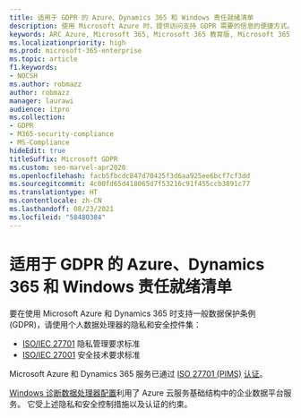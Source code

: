 ```yaml
---
title: 适用于 GDPR 的 Azure、Dynamics 365 和 Windows 责任就绪清单
description: 使用 Microsoft Azure 时，提供访问支持 GDPR 需要的信息的便捷方式。
keywords: ARC Azure, Microsoft 365, Microsoft 365 教育版, Microsoft 365 文档, GDPR
ms.localizationpriority: high
ms.prod: microsoft-365-enterprise
ms.topic: article
f1.keywords:
- NOCSH
ms.author: robmazz
author: robmazz
manager: laurawi
audience: itpro
ms.collection:
- GDPR
- M365-security-compliance
- MS-Compliance
hideEdit: true
titleSuffix: Microsoft GDPR
ms.custom: seo-marvel-apr2020
ms.openlocfilehash: facb5fbcdc847d70425f3d6aa925ee6bcf7cf3dd
ms.sourcegitcommit: 4c00fd65d418065d7f53216c91f455ccb3891c77
ms.translationtype: HT
ms.contentlocale: zh-CN
ms.lasthandoff: 08/23/2021
ms.locfileid: "58480384"
---
```

# <a name="azure-dynamics-365-and-windows-accountability-readiness-checklist-for-the-gdpr"></a>适用于 GDPR 的 Azure、Dynamics 365 和 Windows 责任就绪清单

要在使用 Microsoft Azure 和 Dynamics 365 时支持一般数据保护条例 (GDPR)，请使用个人数据处理器的隐私和安全控件集：

- [ISO/IEC 27701](https://www.iso.org/standard/71670.html) 隐私管理要求标准
- [ISO/IEC 27001](https://www.iso.org/standard/54534.html) 安全技术要求标准

Microsoft Azure 和 Dynamics 365 服务已通过 [ISO 27701 (PIMS)](offering-iso-27701.md) [认证](https://servicetrust.microsoft.com/ViewPage/MSComplianceGuideV3?command=Download&downloadType=Document&downloadId=00af6c3e-7f3e-4e0d-8b0e-79f45ef2cef1&tab=7027ead0-3d6b-11e9-b9e1-290b1eb4cdeb&docTab=7027ead0-3d6b-11e9-b9e1-290b1eb4cdeb_ISO_Reports)。

[Windows 诊断数据处理器配置](/windows/privacy/configure-windows-diagnostic-data-in-your-organization)利用了 Azure 云服务基础结构中的企业数据平台服务。  它受上述隐私和安全控制措施以及认证的约束。
